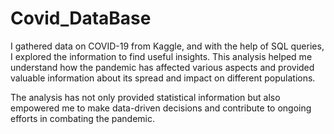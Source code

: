# Covid_DataBase
I gathered data on COVID-19 from Kaggle, and with the help of SQL queries, I explored the information to find useful insights. 
This analysis helped me understand how the pandemic has affected various aspects and provided valuable information about its spread and impact on different populations.

The analysis has not only provided statistical information but also empowered me to make data-driven decisions and contribute to ongoing efforts in combating the pandemic.
